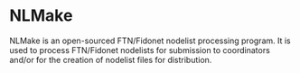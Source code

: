 NLMake
======

NLMake is an open-sourced FTN/Fidonet nodelist processing program. It is used
to process FTN/Fidonet nodelists for submission to coordinators and/or for the
creation of nodelist files for distribution.

